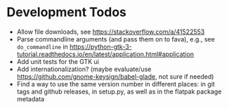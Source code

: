 # Development Todos

- Allow file downloads, see https://stackoverflow.com/a/41522553
- Parse commandline arguments (and pass them on to fava), e.g., see `do_commandline` in https://python-gtk-3-tutorial.readthedocs.io/en/latest/application.html#application
- Add unit tests for the GTK ui
- Add internationalization? (maybe evaluate/use https://github.com/gnome-keysign/babel-glade, not sure if needed)
- Find a way to use the same version number in different places: in git tags and github releases, in setup.py, as well as in the flatpak package metadata
